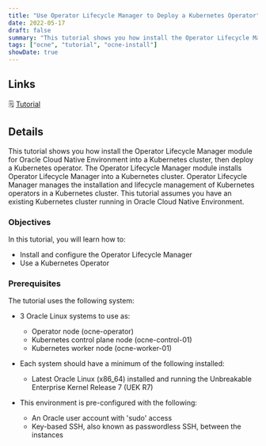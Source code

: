```yaml
---
title: "Use Operator Lifecycle Manager to Deploy a Kubernetes Operator"
date: 2022-05-17
draft: false
summary: "This tutorial shows you how install the Operator Lifecycle Manager module for Oracle Cloud Native Environment into a Kubernetes cluster, then deploy a Kubernetes operator."
tags: ["ocne", "tutorial", "ocne-install"]
showDate: true
---
```


## Links

:spiral_notepad: [Tutorial](https://docs.oracle.com/en/learn/ocne-olm)

## Details

This tutorial shows you how install the Operator Lifecycle Manager module for Oracle Cloud Native Environment into a Kubernetes cluster,
then deploy a Kubernetes operator. The Operator Lifecycle Manager module installs Operator Lifecycle Manager into a Kubernetes cluster. Operator Lifecycle Manager manages the installation and lifecycle management of Kubernetes operators in a Kubernetes cluster. This tutorial assumes you have an existing Kubernetes cluster running in Oracle Cloud Native Environment.

### Objectives

In this tutorial, you will learn how to:

- Install and configure the Operator Lifecycle Manager
- Use a Kubernetes Operator

### Prerequisites

The tutorial uses the following system:

- 3 Oracle Linux systems to use as:
  - Operator node (ocne-operator)
  - Kubernetes control plane node (ocne-control-01)
  - Kubernetes worker node (ocne-worker-01)

- Each system should have a minimum of the following installed:
  - Latest Oracle Linux (x86_64) installed and running the Unbreakable Enterprise Kernel Release 7 (UEK R7)

- This environment is pre-configured with the following:
  - An Oracle user account with 'sudo' access
  - Key-based SSH, also known as passwordless SSH, between the instances

